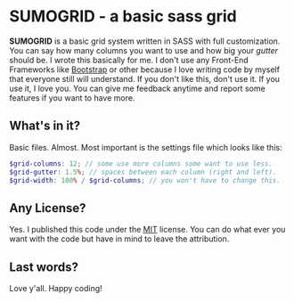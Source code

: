 # SUMOGRID - a basic sass grid

**SUMOGRID** is a basic grid system written in SASS with full customization. You can say how many columns you want to use and how big your *gutter* should be. I wrote this basically for me. I don't use any Front-End Frameworks like [Bootstrap](http://getbootstrap.com/) or other because I love writing code by myself that everyone still will understand. If you don't like this, don't use it. If you use it, I love you. You can give me feedback anytime and report some features if you want to have more.

## What's in it?

Basic files. Almost. Most important is the settings file which looks like this:
```scss
$grid-columns: 12; // some use more columns some want to use less.
$grid-gutter: 1.5%; // spaces between each column (right and left).
$grid-width: 100% / $grid-columns; // you won't have to change this.
```

## Any License?

Yes. I published this code under the [MIT](http://opensource.org/licenses/MIT) license. You can do what ever you want with the code but have in mind to leave the attribution.

## Last words?

Love y'all. Happy coding!